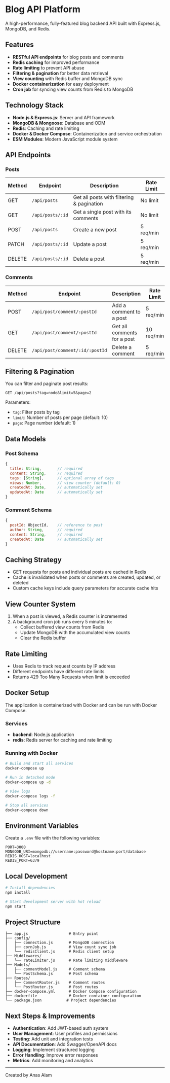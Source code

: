 # Blog API Platform

A high-performance, fully-featured blog backend API built with Express.js, MongoDB, and Redis.

## Features

- **RESTful API endpoints** for blog posts and comments
- **Redis caching** for improved performance
- **Rate limiting** to prevent API abuse
- **Filtering & pagination** for better data retrieval
- **View counting** with Redis buffer and MongoDB sync
- **Docker containerization** for easy deployment
- **Cron job** for syncing view counts from Redis to MongoDB

## Technology Stack

- **Node.js & Express.js**: Server and API framework
- **MongoDB & Mongoose**: Database and ODM
- **Redis**: Caching and rate limiting
- **Docker & Docker Compose**: Containerization and service orchestration
- **ESM Modules**: Modern JavaScript module system

## API Endpoints

### Posts

| Method | Endpoint        | Description                         | Rate Limit |
|--------|-----------------|-------------------------------------|------------|
| GET    | `/api/posts`    | Get all posts with filtering & pagination | No limit |
| GET    | `/api/posts/:id`| Get a single post with its comments | No limit |
| POST   | `/api/posts`    | Create a new post                   | 5 req/min |
| PATCH  | `/api/posts/:id`| Update a post                       | 5 req/min |
| DELETE | `/api/posts/:id`| Delete a post                       | 5 req/min |

### Comments

| Method | Endpoint                    | Description               | Rate Limit |
|--------|----------------------------|---------------------------|------------|
| POST   | `/api/post/comment/:postId` | Add a comment to a post   | 5 req/min |
| GET    | `/api/post/comment/:postId` | Get all comments for a post | 10 req/min |
| DELETE | `/api/post/comment/:id/:postId` | Delete a comment      | 5 req/min |

## Filtering & Pagination

You can filter and paginate post results:

```http
GET /api/posts?tag=node&limit=5&page=2
```

Parameters:

- `tag`: Filter posts by tag
- `limit`: Number of posts per page (default: 10)
- `page`: Page number (default: 1)

## Data Models

### Post Schema

```javascript
{
  title: String,       // required
  content: String,     // required
  tags: [String],      // optional array of tags
  views: Number,       // view counter (default: 0)
  createdAt: Date,     // automatically set
  updatedAt: Date      // automatically set
}
```

### Comment Schema

```javascript
{
  postId: ObjectId,    // reference to post
  author: String,      // required
  content: String,     // required
  createdAt: Date      // automatically set
}
```

## Caching Strategy

- GET requests for posts and individual posts are cached in Redis
- Cache is invalidated when posts or comments are created, updated, or deleted
- Custom cache keys include query parameters for accurate cache hits

## View Counter System

1. When a post is viewed, a Redis counter is incremented
2. A background cron job runs every 5 minutes to:
   - Collect buffered view counts from Redis
   - Update MongoDB with the accumulated view counts
   - Clear the Redis buffer

## Rate Limiting

- Uses Redis to track request counts by IP address
- Different endpoints have different rate limits
- Returns 429 Too Many Requests when limit is exceeded

## Docker Setup

The application is containerized with Docker and can be run with Docker Compose.

### Services

- **backend**: Node.js application
- **redis**: Redis server for caching and rate limiting

### Running with Docker

```bash
# Build and start all services
docker-compose up

# Run in detached mode
docker-compose up -d

# View logs
docker-compose logs -f

# Stop all services
docker-compose down
```

## Environment Variables

Create a `.env` file with the following variables:

```env
PORT=3000
MONGODB_URI=mongodb://username:password@hostname:port/database
REDIS_HOST=localhost
REDIS_PORT=6379
```

## Local Development

```bash
# Install dependencies
npm install

# Start development server with hot reload
npm start
```

## Project Structure

```text
├── app.js                  # Entry point
├── config/
│   ├── connection.js       # MongoDB connection
│   ├── cornJob.js          # View count sync job
│   └── redisClient.js      # Redis client setup
├── Middlewares/
│   └── rateLimiter.js      # Rate limiting middleware
├── Models/
│   ├── commentModel.js     # Comment schema
│   └── PostSchema.js       # Post schema
├── Routes/
│   ├── CommentRouter.js    # Comment routes
│   └── PostRouter.js       # Post routes
├── docker-compose.yml      # Docker Compose configuration
├── dockerfile              # Docker container configuration
└── package.json           # Project dependencies
```

## Next Steps & Improvements

- **Authentication**: Add JWT-based auth system
- **User Management**: User profiles and permissions
- **Testing**: Add unit and integration tests
- **API Documentation**: Add Swagger/OpenAPI docs
- **Logging**: Implement structured logging
- **Error Handling**: Improve error responses
- **Metrics**: Add monitoring and analytics

---

Created by Anas Alam
